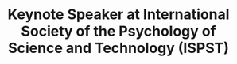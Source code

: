 ---
dateStart: 2012-07-20
dateEnd: 2012-07-22
title: "Keynote Speaker at International Society of the Psychology of Science and Technology (ISPST)"
venue: "University of Pittsburgh"
organizer: "Katy Börner"
credit:
city: Pittsburgh
state: PA
country: USA
pdfLink:
venueImages:
 - sm: image01.sm.jpg
   lg: image01.lg.jpg
 - sm: image02.sm.jpg
   lg: image02.lg.jpg
 - sm: image03.sm.jpg
   lg: image03.lg.jpg
 - sm: image04.sm.jpg
   lg: image04.lg.jpg
---